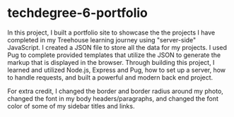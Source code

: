 # techdegree-6-portfolio

In this project, I built a portfolio site to showcase the the projects I have completed in my Treehouse learning journey using "server-side" JavaScript. I created a JSON file to store all the data for my projects. I used Pug to complete provided templates that utilize the JSON to generate the markup that is displayed in the browser. Through building this project, I learned and utilized Node.js, Express and Pug, how to set up a server, how to handle requests, and built a powerful and modern back end project.

For extra credit, I changed the border and border radius around my photo, changed the font in my body headers/paragraphs, and changed the font color of some of my sidebar titles and links.
